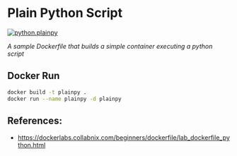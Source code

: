 # Plain Python Script

[![python.plainpy](https://github.com/salecharohit/dockerfilesrepo/actions/workflows/python.plainpy.yaml/badge.svg)](https://github.com/salecharohit/dockerfilesrepo/actions/workflows/python.plainpy.yaml)

*A sample Dockerfile that builds a simple container executing a python script*

## Docker Run

```bash
docker build -t plainpy .
docker run --name plainpy -d plainpy
```

## References:

- https://dockerlabs.collabnix.com/beginners/dockerfile/lab_dockerfile_python.html